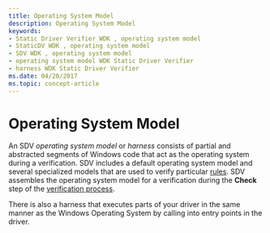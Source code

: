 ```yaml
---
title: Operating System Model
description: Operating System Model
keywords:
- Static Driver Verifier WDK , operating system model
- StaticDV WDK , operating system model
- SDV WDK , operating system model
- operating system model WDK Static Driver Verifier
- harness WDK Static Driver Verifier
ms.date: 04/20/2017
ms.topic: concept-article
---
```


# Operating System Model


An SDV *operating system model* or *harness* consists of partial and abstracted segments of Windows code that act as the operating system during a verification. SDV includes a default operating system model and several specialized models that are used to verify particular [rules](static-driver-verifier-rule.md). SDV assembles the operating system model for a verification during the **Check** step of the [verification process](verification-process.md).

There is also a harness that executes parts of your driver in the same manner as the Windows Operating System by calling into entry points in the driver.

